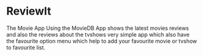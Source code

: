 # ReviewIt
The Movie App Using the MovieDB
App shows the latest movies reviews and also the reviews about the tvshows 
very simple app which also have the favourite option menu which help to add your favourite movie or tvshow to favourite list.
